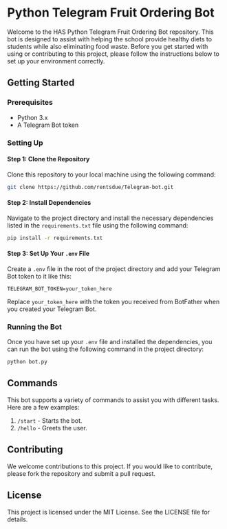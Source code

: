 # Python Telegram Fruit Ordering Bot

Welcome to the HAS Python Telegram Fruit Ordering Bot repository. This bot is designed to assist with helping the school provide healthy diets to students while also eliminating food waste. Before you get started with using or contributing to this project, please follow the instructions below to set up your environment correctly.

## Getting Started

### Prerequisites

- Python 3.x
- A Telegram Bot token

### Setting Up

#### Step 1: Clone the Repository

Clone this repository to your local machine using the following command:

```bash
git clone https://github.com/rentsdue/Telegram-bot.git
```

#### Step 2: Install Dependencies

Navigate to the project directory and install the necessary dependencies listed in the `requirements.txt` file using the following command:

```bash
pip install -r requirements.txt
```

#### Step 3: Set Up Your `.env` File

Create a `.env` file in the root of the project directory and add your Telegram Bot token to it like this:

```env
TELEGRAM_BOT_TOKEN=your_token_here
```

Replace `your_token_here` with the token you received from BotFather when you created your Telegram Bot.

### Running the Bot

Once you have set up your `.env` file and installed the dependencies, you can run the bot using the following command in the project directory:

```bash
python bot.py
```

## Commands

This bot supports a variety of commands to assist you with different tasks. Here are a few examples:

1. `/start` - Starts the bot.
2. `/hello` - Greets the user.

## Contributing

We welcome contributions to this project. If you would like to contribute, please fork the repository and submit a pull request.

## License

This project is licensed under the MIT License. See the LICENSE file for details.